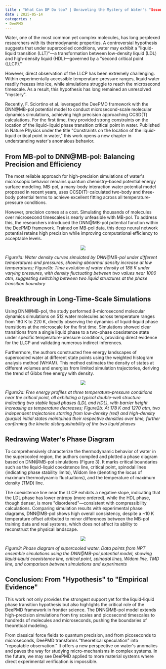 ```yaml
---
title : "What Can DP Do too? | Unraveling the Mystery of Water's "Second Critical Point" "
date : 2025-05-14
categories :
- DeePMD
---
```


Water, one of the most common yet complex molecules, has long perplexed researchers with its thermodynamic properties. A controversial hypothesis suggests that under supercooled conditions, water may exhibit a "liquid-liquid transition (LLT)"—a transformation between low-density liquid (LDL) and high-density liquid (HDL)—governed by a "second critical point (LLCP)."

However, direct observation of the LLCP has been extremely challenging. Within experimentally accessible temperature-pressure ranges, liquid water readily freezes into ice, while simulations struggle to reach the microsecond timescale. As a result, this hypothesis has long remained an unresolved "mystery".

Recently, F. Sciortino et al. leveraged the DeePMD framework with the DNN@MB-pol potential model to conduct microsecond-scale molecular dynamics simulations, achieving high precision approaching CCSD(T) calculations. For the first time, they provided strong constraints on the location of the liquid-liquid phase transition critical point in water. Published in Nature Physics under the title "Constraints on the location of the liquid-liquid critical point in water," this work opens a new chapter in understanding water's anomalous behavior.

<!-- more -->

## From MB-pol to DNN@MB-pol: Balancing Precision and Efficiency

The most reliable approach for high-precision simulations of water's microscopic behavior remains quantum chemistry-based potential energy surface modeling. MB-pol, a many-body interaction water potential model proposed in recent years, uses CCSD(T)-calculated two-body and three-body potential terms to achieve excellent fitting across all temperature-pressure conditions.

However, precision comes at a cost. Simulating thousands of molecules over microsecond timescales is nearly unfeasible with MB-pol. To address this, the researchers introduced the DNN@MB-pol potential function within the DeePMD framework. Trained on MB-pol data, this deep neural network potential retains high precision while improving computational efficiency to acceptable levels.

<center>
  <img src="https://dp-public.oss-cn-beijing.aliyuncs.com/community/Blog%20Files/DeePMD_14_05_2025/p1.png">
</center>

*Figure1a: Water density curves simulated by DNN@MB-pol under different temperatures and pressures, showing abnormal density increase at low temperatures; 
Figure1b: Time evolution of water density at 188 K under varying pressures, with density fluctuating between two values near 1000 atm, suggesting switching between two liquid structures at the phase transition boundary*

## Breakthrough in Long-Time-Scale Simulations

Using DNN@MB-pol, the study performed 8-microsecond molecular dynamics simulations on 512 water molecules across temperature ranges from 180 K to 220 K, directly observing the dynamics of liquid-liquid phase transitions at the microscale for the first time. Simulations showed clear transitions from a single liquid phase to a two-phase coexistence state under specific temperature-pressure conditions, providing direct evidence for the LLCP and validating numerous indirect inferences.

Furthermore, the authors constructed free energy landscapes of supercooled water at different state points using the weighted histogram analysis method (WHAM). This method estimates the density of states at different volumes and energies from limited simulation trajectories, deriving the trend of Gibbs free energy with density. 

<center>
  <img src="https://dp-public.oss-cn-beijing.aliyuncs.com/community/Blog%20Files/DeePMD_14_05_2025/p2.png">
</center>

*Figure2a: Free energy profiles at three temperature-pressure conditions near the critical point, all exhibiting a typical double-well structure indicating two stable liquid phases (LDL and HDL), with barrier height increasing as temperature decreases; Figure2b: At 178 K and 1270 atm, two independent trajectories starting from low-density (red) and high-density (purple) initial states maintained their respective densities over time, further confirming the kinetic distinguishability of the two liquid phases*

## Redrawing Water's Phase Diagram

To comprehensively characterize the thermodynamic behavior of water in the supercooled region, the authors compiled and plotted a phase diagram based on DNN@MB-pol simulations (Figure 3). It marks critical boundaries such as the liquid-liquid coexistence line, critical point, spinodal lines (indicating phase stability limits), Widom line (denoting the locus of maximum thermodynamic fluctuations), and the temperature of maximum density (TMD) line.

The coexistence line near the LLCP exhibits a negative slope, indicating that the LDL phase has lower entropy (more ordered), while the HDL phase, though denser, is more "disordered"—consistent with compressibility calculations. Comparing simulation results with experimental phase diagrams, DNN@MB-pol shows high overall consistency, despite a ~10 K temperature offset attributed to minor differences between the MB-pol training data and real systems, which does not affect its ability to reconstruct the physical landscape.

<center>
  <img src="https://dp-public.oss-cn-beijing.aliyuncs.com/community/Blog%20Files/DeePMD_14_05_2025/p3.png">
</center>

*Figure3: Phase diagram of supercooled water. Data points from NPT ensemble simulations using the DNN@MB-pol potential model, showing liquid-liquid coexistence line, critical point, spinodal lines, Widom line, TMD line, and comparison between simulations and experiments*

## Conclusion: From "Hypothesis" to "Empirical Evidence"

This work not only provides the strongest support yet for the liquid-liquid phase transition hypothesis but also highlights the critical role of the DeePMD framework in frontier science. The DNN@MB-pol model extends high-precision simulations from tiny scales and picosecond timescales to hundreds of molecules and microseconds, pushing the boundaries of theoretical modeling.

From classical force fields to quantum precision, and from picoseconds to microseconds, DeePMD transforms "theoretical speculation" into "repeatable observation." It offers a new perspective on water's anomalies and paves the way for studying micro-mechanisms in complex systems. In the future, we may see DeePMD applied to more material systems where direct experimental verification is impossible.
